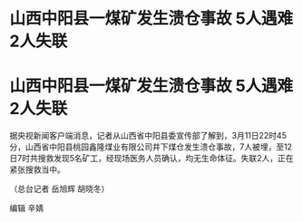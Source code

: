 # 山西中阳县一煤矿发生溃仓事故 5人遇难2人失联

# 山西中阳县一煤矿发生溃仓事故 5人遇难2人失联

据央视新闻客户端消息，记者从山西省中阳县委宣传部了解到，3月11日22时45分，山西省中阳县桃园鑫隆煤业有限公司井下煤仓发生溃仓事故，7人被埋，至12日7时共搜救发现5名矿工，经现场医务人员确认，均无生命体征。失联2人，正在紧张搜救当中。

（总台记者 岳旭辉 胡晓冬）

编辑 辛婧

